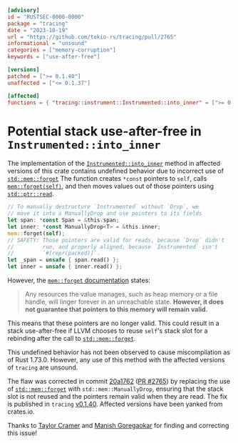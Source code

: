 ```toml
[advisory]
id = "RUSTSEC-0000-0000"
package = "tracing"
date = "2023-10-19"
url = "https://github.com/tokio-rs/tracing/pull/2765"
informational = "unsound"
categories = ["memory-corruption"]
keywords = ["use-after-free"]

[versions]
patched = [">= 0.1.40"]
unaffected = ["<= 0.1.37"]

[affected]
functions = { "tracing::instrument::Instrumented::into_inner" = [">= 0.1.38", "< 0.1.40"] }
```

# Potential stack use-after-free in `Instrumented::into_inner`

The implementation of the [`Instrumented::into_inner`] method in affected
versions of this crate contains undefined behavior due to incorrect use of
[`std::mem::forget`] The function creates `*const` pointers to `self`, calls
[`mem::forget(self)`][`std::mem::forget`], and then moves values out of those
pointers using [`std::ptr::read`].

```rust
// To manually destructure `Instrumented` without `Drop`, we
// move it into a ManuallyDrop and use pointers to its fields
let span: *const Span = &this.span;
let inner: *const ManuallyDrop<T> = &this.inner;
mem::forget(self);
// SAFETY: Those pointers are valid for reads, because `Drop` didn't
//         run, and properly aligned, because `Instrumented` isn't
//         `#[repr(packed)]`.
let _span = unsafe { span.read() };
let inner = unsafe { inner.read() };
```

However, the [`mem::forget` documentation][`std::mem::forget`] states:

> Any resources the value manages, such as heap memory or a file handle, will
> linger forever in an unreachable state. **However, it does not guarantee that
> pointers to this memory will remain valid.**

This means that these pointers are no longer valid. This could result in a stack
use-after-free if LLVM chooses to reuse `self`'s stack slot for a rebinding
after the call to [`std::mem::forget`].

This undefined behavior has not been observed to cause miscompilation as of Rust
1.73.0. However, any use of this method with the affected versions of `tracing`
are unsound.

The flaw was corrected in commit [20a1762] ([PR #2765]) by replacing the use of
[`std::mem::forget`] with `std::mem::ManuallyDrop`, ensuring that the stack slot
is not reused and the pointers remain valid when they are read. The fix is
published in `tracing` [v0.1.40]. Affected versions have been yanked from
crates.io.

Thanks to [Taylor Cramer] and [Manish Goregaokar] for finding and correcting
this issue!

[`Instrumented::into_inner`]:
    https://docs.rs/tracing/latest/tracing/instrument/struct.Instrumented.html#method.into_inner
[`std::mem::forget`]: https://doc.rust-lang.org/std/mem/fn.forget.html
[`std::ptr::read`]:
    https://doc.rust-lang.org/std/primitive.pointer.html#method.read-1
[20a1762]:
    https://github.com/tokio-rs/tracing/commit/20a1762b3fd5f1fafead198fd18e469c68683721
[PR #2765]: https://github.com/tokio-rs/tracing/pull/2765
[v0.1.40]: https://crates.io/crates/tracing/0.1.40
[Taylor Cramer]: https://github.com/cramertj
[Manish Goregaokar]: https://github.com/manishearth